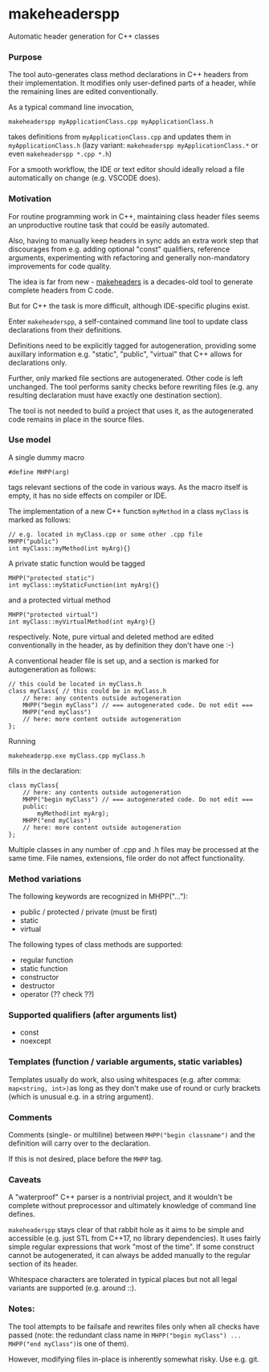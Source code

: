 # makeheaderspp
Automatic header generation for C++ classes

### Purpose
The tool auto-generates class method declarations in C++ headers from their implementation. 
It modifies only user-defined parts of a header, while the remaining lines are edited conventionally. 

As a typical command line invocation,
```
makeheaderspp myApplicationClass.cpp myApplicationClass.h
``` 
takes definitions from `myApplicationClass.cpp` and updates them in `myApplicationClass.h` (lazy variant: `makeheaderspp myApplicationClass.*` or even `makeheaderspp *.cpp *.h`)

For a smooth workflow, the IDE or text editor should ideally reload a file automatically on change (e.g. VSCODE does).

### Motivation
For routine programming work in C++, maintaining class header files seems an unproductive routine task that could be easily automated.

Also, having to manually keep headers in sync adds an extra work step that discourages from e.g. adding optional "const" qualifiers, reference arguments, experimenting with refactoring and generally non-mandatory improvements for code quality.

The idea is far from new - [makeheaders](https://fossil-scm.org/home/doc/trunk/tools/makeheaders.html) is a decades-old tool to generate complete headers from C code.

But for C++ the task is more difficult, although IDE-specific plugins exist.

Enter `makeheaderspp`, a self-contained command line tool to update class declarations from their definitions.

Definitions need to be explicitly tagged for autogeneration, providing some auxillary information e.g. "static", "public", "virtual" that C++ allows for declarations only.

Further, only marked file sections are autogenerated. Other code is left unchanged. The tool performs sanity checks before rewriting files (e.g. any resulting declaration must have exactly one destination section).

The tool is not needed to build a project that uses it, as the autogenerated code remains in place in the source files.

### Use model
A single dummy macro
```
#define MHPP(arg)
``` 
tags relevant sections of the code in various ways. As the macro itself is empty, it has no side effects on compiler or IDE.

The implementation of a new C++ function `myMethod` in a class `myClass` is marked as follows:
```
// e.g. located in myClass.cpp or some other .cpp file
MHPP("public") 
int myClass::myMethod(int myArg){}
```

A private static function would be tagged 
```
MHPP("protected static") 
int myClass::myStaticFunction(int myArg){}
```
and a protected virtual method 
```
MHPP("protected virtual") 
int myClass::myVirtualMethod(int myArg){}
```
respectively. Note, pure virtual and deleted method are edited conventionally in the header, as by definition they don't have one :-)

A conventional header file is set up, and a section is marked for autogeneration as follows:
```
// this could be located in myClass.h 
class myClass{ // this could be in myClass.h
    // here: any contents outside autogeneration
    MHPP("begin myClass") // === autogenerated code. Do not edit === 
    MHPP("end myClass")
    // here: more content outside autogeneration
};
```

Running 
```
makeheaderpp.exe myClass.cpp myClass.h
```
fills in the declaration:
```
class myClass{
    // here: any contents outside autogeneration
    MHPP("begin myClass") // === autogenerated code. Do not edit === 
    public:
        myMethod(int myArg);
    MHPP("end myClass")
    // here: more content outside autogeneration
};
```

Multiple classes in any number of .cpp and .h files may be processed at the same time. 
File names, extensions, file order do not affect functionality.

### Method variations
The following keywords are recognized in MHPP("..."):
* public / protected / private (must be first)
* static
* virtual

The following types of class methods are supported:
* regular function
* static function
* constructor
* destructor
* operator (?? check ??)

### Supported qualifiers (after arguments list)
* const
* noexcept

### Templates (function / variable arguments, static variables)
Templates usually do work, also using whitespaces (e.g. after comma: `map<string, int>)`as long as they don't make use of round or curly brackets (which is unusual e.g. in a string argument).


### Comments
Comments (single- or multiline) between `MHPP("begin classname")` and the definition will carry over to the declaration.

If this is not desired, place before the `MHPP` tag.

### Caveats
A "waterproof" C++ parser is a nontrivial project, and it wouldn't be complete without preprocessor and ultimately knowledge of command line defines.

`makeheaderspp` stays clear of that rabbit hole as it aims to be simple and accessible (e.g. just STL from C++17, no library dependencies). It uses fairly simple regular expressions that work "most of the time". If some construct cannot be autogenerated, it can always be added manually to the regular section of its header.

Whitespace characters are tolerated in typical places but not all legal variants are supported (e.g. around ::).

### Notes:
The tool attempts to be failsafe and rewrites files only when all checks have passed (note: the redundant class name in `MHPP("begin myClass") ... MHPP("end myClass")`is one of them). 

However, modifying files in-place is inherently somewhat risky. Use e.g. git.